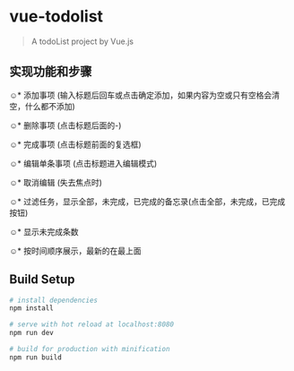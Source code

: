 # vue-todolist

> A todoList project by Vue.js

## 实现功能和步骤
☺* 添加事项 (输入标题后回车或点击确定添加，如果内容为空或只有空格会清空，什么都不添加)

☺* 删除事项 (点击标题后面的-)

☺* 完成事项 (点击标题前面的复选框)

☺* 编辑单条事项 (点击标题进入编辑模式)

☺* 取消编辑 (失去焦点时)

☺* 过滤任务，显示全部，未完成，已完成的备忘录(点击全部，未完成，已完成按钮)

☺* 显示未完成条数

☺* 按时间顺序展示，最新的在最上面

## Build Setup

``` bash
# install dependencies
npm install

# serve with hot reload at localhost:8080
npm run dev

# build for production with minification
npm run build


